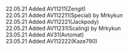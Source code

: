 22.05.21 Added AV11211(Zengit) <br>
22.05.21 Added AV112211(Special) by Mrkykun <br>
22.05.21 Added AV112221(Jackpody) <br>
22.05.21 Added AV11231(Scaling) by Mrkykun <br>
23.05.21 Added AV31(Avtomat) <br>
23.05.21 Added AV112222(Kaze790) <br>
